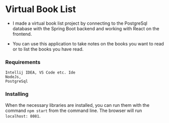 # Virtual Book List

* I made a virtual book list project by connecting to the PostgreSql database with the Spring Boot backend and working with React on the frontend.

* You can use this application to take notes on the books you want to read or to list the books you have read.

### Requirements

```
Intellij IDEA, VS Code etc. Ide
NodeJs,
PostgreSql
```

### Installing

When the necessary libraries are installed, you can run them with the command `npm start` from the command line.
The browser will run `localhost: 8081`.